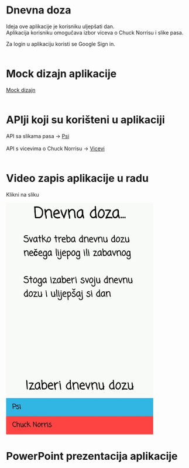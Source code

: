 # Dnevna doza
Ideja ove aplikacije je korisniku uljepšati dan.<br />
Aplikacija korisniku omogučava izbor viceva o Chuck Norrisu i slike pasa.<br />

Za login u aplikaciju koristi se Google Sign in.<br />
<br />

# Mock dizajn aplikacije
[Mock dizajn](https://ninjamock.com/s/XB985Sx)<br />
<br />

# APIji koji su korišteni u aplikaciji
API sa slikama pasa -> [Psi](https://dog.ceo/dog-api/) <br />
<br />
API s vicevima o Chuck Norrisu -> [Vicevi](https://api.chucknorris.io/) <br />
<br />

# Video zapis aplikacije u radu
Klikni na sliku

[![Watch the video](media/slika2.png)](media/Screenrecorder-2019-06-18-16-49-59-987.mp4)




# PowerPoint prezentacija aplikacije 
